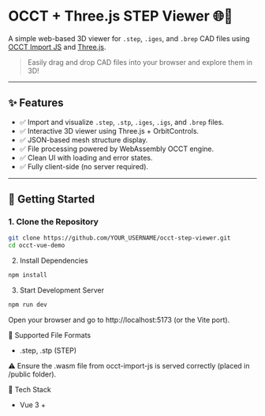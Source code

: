 # OCCT + Three.js STEP Viewer 🌐🔧

A simple web-based 3D viewer for `.step`, `.iges`, and `.brep` CAD files using [OCCT Import JS](https://github.com/shapeformer/occt-import-js) and [Three.js](https://threejs.org/).

> Easily drag and drop CAD files into your browser and explore them in 3D!

---

## ✨ Features

- ✅ Import and visualize `.step`, `.stp`, `.iges`, `.igs`, and `.brep` files.
- ✅ Interactive 3D viewer using Three.js + OrbitControls.
- ✅ JSON-based mesh structure display.
- ✅ File processing powered by WebAssembly OCCT engine.
- ✅ Clean UI with loading and error states.
- ✅ Fully client-side (no server required).


---

## 🚀 Getting Started

### 1. Clone the Repository

```bash
git clone https://github.com/YOUR_USERNAME/occt-step-viewer.git
cd occt-vue-demo
```

2. Install Dependencies
```bash
npm install
```

3. Start Development Server
```bash
npm run dev
```
Open your browser and go to http://localhost:5173 (or the Vite port).


🧪 Supported File Formats
- .step, .stp (STEP)

⚠️ Ensure the .wasm file from occt-import-js is served correctly (placed in /public folder).

🧱 Tech Stack
- Vue 3 + <script setup>	UI Framework
- Three.js	3D Rendering
- OCCT Import JS	CAD parsing via WebAssembly
- Vite	Fast dev build


🛠 Known Issues
Large STEP/IGES files may be slow due to WASM memory limitations.
File processing is done entirely in the browser; no upload occurs.

📄 License
MIT

🙋‍♂️ Author
Made with Roadinforest

⭐️ Star This Project
If you find it useful, feel free to star the repo 🌟 and share it!
